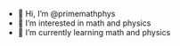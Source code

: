 - 👋 Hi, I’m @primemathphys
- 👀 I’m interested in math and physics
- 🌱 I’m currently learning math and physics

<!---
primemathphys/primemathphys is a ✨ special ✨ repository because its `README.md` (this file) appears on your GitHub profile.
You can click the Preview link to take a look at your changes.
--->
